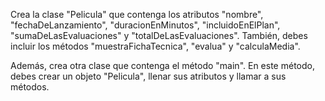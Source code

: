 Crea la clase "Pelicula" que contenga los atributos "nombre", "fechaDeLanzamiento", "duracionEnMinutos", "incluidoEnElPlan", "sumaDeLasEvaluaciones" y
"totalDeLasEvaluaciones". También, debes incluir los métodos "muestraFichaTecnica", "evalua" y "calculaMedia".

Además, crea otra clase que contenga el método "main". En este método, debes crear un objeto "Pelicula", llenar sus atributos y llamar a sus métodos.
